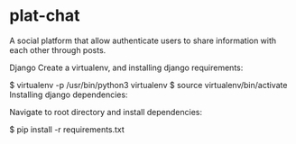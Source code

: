 # plat-chat
A social platform that allow authenticate users to share information with each other through posts. 


Django
Create a virtualenv, and installing django requirements:

$ virtualenv -p /usr/bin/python3 virtualenv
$ source virtualenv/bin/activate
Installing django dependencies:

Navigate to root directory and install dependencies:
 
$ pip install -r requirements.txt